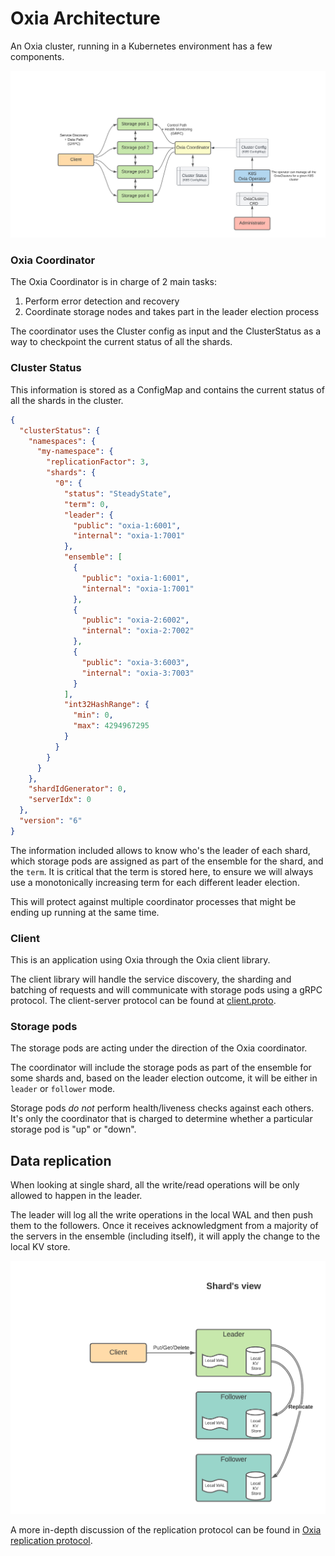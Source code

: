 
# Oxia Architecture

An Oxia cluster, running in a Kubernetes environment has a few components.

![architecture diagram](oxia-architecture.png)

### Oxia Coordinator

The Oxia Coordinator is in charge of 2 main tasks:
 1. Perform error detection and recovery
 2. Coordinate storage nodes and takes part in the leader election process

The coordinator uses the Cluster config as input and the ClusterStatus as a way to checkpoint the current status of 
all the shards.

### Cluster Status

This information is stored as a ConfigMap and contains the current status of all the shards in the cluster.

```json
{
  "clusterStatus": {
    "namespaces": {
      "my-namespace": {
        "replicationFactor": 3,
        "shards": {
          "0": {
            "status": "SteadyState",
            "term": 0,
            "leader": {
              "public": "oxia-1:6001",
              "internal": "oxia-1:7001"
            },
            "ensemble": [
              {
                "public": "oxia-1:6001",
                "internal": "oxia-1:7001"
              },
              {
                "public": "oxia-2:6002",
                "internal": "oxia-2:7002"
              },
              {
                "public": "oxia-3:6003",
                "internal": "oxia-3:7003"
              }
            ],
            "int32HashRange": {
              "min": 0,
              "max": 4294967295
            }
          }
        }
      }
    },
    "shardIdGenerator": 0,
    "serverIdx": 0
  },
  "version": "6"
}
```

The information included allows to know who's the leader of each shard, which storage pods are assigned as part of the
ensemble for the shard, and the `term`. It is critical that the term is stored here, to ensure we will always use a
monotonically increasing term for each different leader election.

This will protect against multiple coordinator processes that might be ending up running at the same time.


### Client

This is an application using Oxia through the Oxia client library.

The client library will handle the service discovery, the sharding and batching of requests and will communicate with
storage pods using a gRPC protocol. The client-server protocol can be found at [client.proto](../../proto/client.proto).

### Storage pods

The storage pods are acting under the direction of the Oxia coordinator. 

The coordinator will include the storage pods as part of the ensemble for some shards and, based on the leader
election outcome, it will be either in `leader` or `follower` mode.

Storage pods _do not_ perform health/liveness checks against each others. It's only the coordinator that is charged to
determine whether a particular storage pod is "up" or "down".


## Data replication

When looking at single shard, all the write/read operations will be only allowed to happen in the leader. 

The leader will log all the write operations in the local WAL and then push them to the followers. Once it receives 
acknowledgment from a majority of the servers in the ensemble (including itself), it will apply the change to the 
local KV store.

![shard's view](../consensus/oxia-data-replication.png)

A more in-depth discussion of the replication protocol can be found in 
[Oxia replication protocol](../consensus/replication-protocol.md).